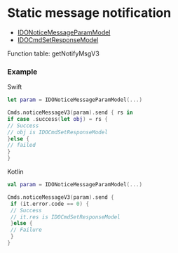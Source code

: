 # Static message notification
* [IDONoticeMessageParamModel](../model/IDONoticeMessageParamModel.md)
* [IDOCmdSetResponseModel](../model/IDOCmdSetResponseModel.md)

Function table: getNotifyMsgV3

### Example 

Swift
 ```swift
let param = IDONoticeMessageParamModel(...)

Cmds.noticeMessageV3(param).send { rs in
 if case .success(let obj) = rs {
 // Success
 // obj is IDOCmdSetResponseModel
 }else {
 // failed
 }
}
```

Kotlin
```kotlin
val param = IDONoticeMessageParamModel(...)

Cmds.noticeMessageV3(param).send {
 if (it.error.code == 0) {
 // Success
 // it.res is IDOCmdSetResponseModel
 }else {
 // Failure
 }
}
```
